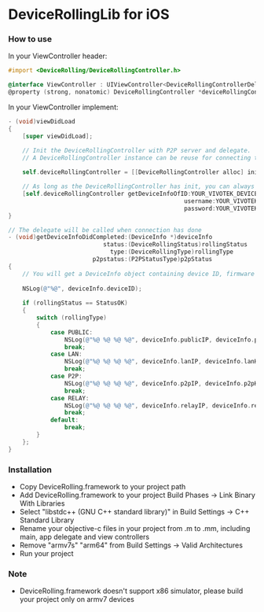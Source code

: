 DeviceRollingLib for iOS
================

### How to use
In your ViewController header:

```objective-c
#import <DeviceRolling/DeviceRollingController.h>

@interface ViewController : UIViewController<DeviceRollingControllerDelegate>
@property (strong, nonatomic) DeviceRollingController *deviceRollingController;
```

In your ViewController implement:

```objective-c
- (void)viewDidLoad
{
    [super viewDidLoad];

    // Init the DeviceRollingController with P2P server and delegate. 
    // A DeviceRollingController instance can be reuse for connecting to different devices, you don't need to create another new instance for each device.
    
    self.deviceRollingController = [[DeviceRollingController alloc] initWithP2PServerIP:YOUR_VIVOTEK_P2P_SERVER_IP port:YOUR_VIVOTEK_P2P_SERVER_PORT delegate:self];

    // As long as the DeviceRollingController has init, you can always call this function to establish P2P connection and get the latest P2P ports for your device
    [self.deviceRollingController getDeviceInfoOfID:YOUR_VIVOTEK_DEVICE_ID
                                                  username:YOUR_VIVOTEK_USERNAME
                                                  password:YOUR_VIVOTEK_PASSWORD];
}

// The delegate will be called when connection has done
- (void)getDeviceInfoDidCompleted:(DeviceInfo *)deviceInfo
                           status:(DeviceRollingStatus)rollingStatus
                             type:(DeviceRollingType)rollingType
                        p2pstatus:(P2PStatusType)p2pStatus
{
    // You will get a DeviceInfo object containing device ID, firmware version, username, password, IPs and ports
    
    NSLog(@"%@", deviceInfo.deviceID);
    
    if (rollingStatus == StatusOK)
    {
        switch (rollingType)
        {
            case PUBLIC:
                NSLog(@"%@ %@ %@ %@", deviceInfo.publicIP, deviceInfo.publicHTTPPort, deviceInfo.publicHTTPSPort, deviceInfo.publicRTSPPort);
                break;
            case LAN:
                NSLog(@"%@ %@ %@ %@", deviceInfo.lanIP, deviceInfo.lanHTTPPort, deviceInfo.lanHTTPSPort, deviceInfo.lanRTSPPort);
                break;
            case P2P:
                NSLog(@"%@ %@ %@ %@", deviceInfo.p2pIP, deviceInfo.p2pHTTPPort, deviceInfo.p2pHTTPSPort, deviceInfo.p2pRTSPPort);
                break;
            case RELAY:
                NSLog(@"%@ %@ %@ %@", deviceInfo.relayIP, deviceInfo.relayPort, deviceInfo.relayHTTPSPort, deviceInfo.relayRTSPPort);
                break;
            default:
                break;
        }
    };
}
```

### Installation
- Copy DeviceRolling.framework to your project path
- Add DeviceRolling.framework to your project Build Phases -> Link Binary With Libraries
- Select "libstdc++ (GNU C++ standard library)" in Build Settings -> C++ Standard Library
- Rename your objective-c files in your project from .m to .mm, including main, app delegate and view controllers
- Remove "armv7s" "arm64" from Build Settings -> Valid Architectures
- Run your project

### Note
- DeviceRolling.framework doesn't support x86 simulator, please build your project only on armv7 devices
